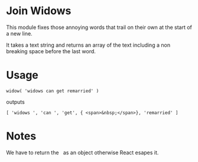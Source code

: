 Join Widows
===========

This module fixes those annoying words that trail on their own at the start of a new line.

It takes a text string and returns an array of the text including a non breaking space before the last word.

# Usage

`widow( 'widows can get remarried' )`

outputs

`
[ 'widows ', 'can ', 'get', { <span>&nbsp;</span>}, 'remarried' ]
`

# Notes

We have to return the &nbsp; as an object otherwise React esapes it.
